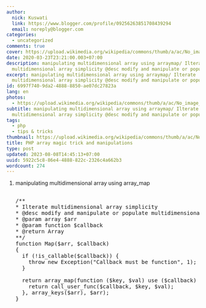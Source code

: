 ```yaml
---
author:
  nick: Kuswati
  link: https://www.blogger.com/profile/09256263851708439294
  email: noreply@blogger.com
categories:
  - uncategorized
comments: true
cover: https://upload.wikimedia.org/wikipedia/commons/thumb/a/ac/No_image_available.svg/2048px-No_image_available.svg.png
date: 2020-03-23T23:21:00.003+07:00
description: manipulating multidimensional array using arraymap/ Ilterate
  multidimensional array simplicity @desc modify and manipulate or populate
excerpt: manipulating multidimensional array using arraymap/ Ilterate
  multidimensional array simplicity @desc modify and manipulate or populate
id: 6997f740-9da2-4888-8850-ae07dc27823a
lang: en
photos:
  - https://upload.wikimedia.org/wikipedia/commons/thumb/a/ac/No_image_available.svg/2048px-No_image_available.svg.png
subtitle: manipulating multidimensional array using arraymap/ Ilterate
  multidimensional array simplicity @desc modify and manipulate or populate
tags:
  - php
  - tips & tricks
thumbnail: https://upload.wikimedia.org/wikipedia/commons/thumb/a/ac/No_image_available.svg/2048px-No_image_available.svg.png
title: PHP array magic trick and manipulations
type: post
updated: 2023-08-08T14:45:13+07:00
uuid: 5922c5c8-86e4-4888-822c-2326c4a662b3
wordcount: 274
---
```


<div dir="ltr" style="text-align: left;" trbidi="on"><ol><li>manipulating multidimensional array using array_map</li><pre><br>/**<br>* Ilterate multidimensional array simplicity<br>* @desc modify and manipulate or populate multidimensional array with simple tricks<br>* @param array $arr<br>* @param function $callback<br>* @return Array<br>**/<br>function Map($arr, $callback)<br>{<br>  if (!is_callable($callback)) {<br>    throw new Exception("Callback must be function", 1);<br>  }<br><br>  return array_map(function ($key, $val) use ($callback) {<br>    return call_user_func($callback, $key, $val);<br>  }, array_keys($arr), $arr);<br>}<br></pre></ol> </div>
